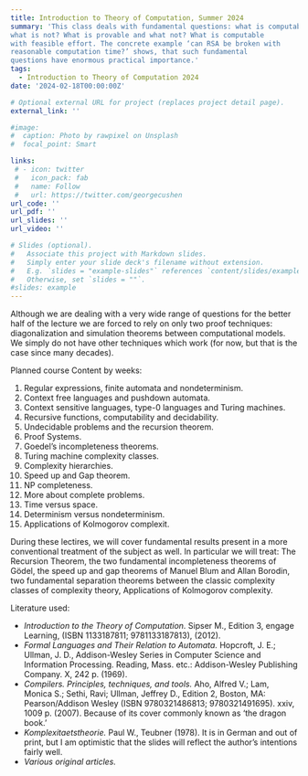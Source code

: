 ```yaml
---
title: Introduction to Theory of Computation, Summer 2024
summary: 'This class deals with fundamental questions: what is computable, 
what is not? What is provable and what not? What is computable 
with feasible effort. The concrete example ‘can RSA be broken with 
reasonable computation time?’ shows, that such fundamental 
questions have enormous practical importance.'
tags:
  - Introduction to Theory of Computation 2024
date: '2024-02-18T00:00:00Z'

# Optional external URL for project (replaces project detail page).
external_link: ''

#image:
#  caption: Photo by rawpixel on Unsplash
#  focal_point: Smart

links:
 # - icon: twitter
 #   icon_pack: fab
 #   name: Follow
 #   url: https://twitter.com/georgecushen
url_code: ''
url_pdf: ''
url_slides: ''
url_video: ''

# Slides (optional).
#   Associate this project with Markdown slides.
#   Simply enter your slide deck's filename without extension.
#   E.g. `slides = "example-slides"` references `content/slides/example-slides.md`.
#   Otherwise, set `slides = ""`.
#slides: example
---
```

Although we are dealing with a very wide range of questions for the 
better half of the lecture we are forced to rely on only two proof 
techniques: diagonalization and simulation theorems between 
computational models. We simply do not have other techniques 
which work (for now, but that is the case since many decades).

Planned course Content by weeks:

1) Regular expressions, finite automata and 
nondeterminism.
2) Context free languages and pushdown automata.
3) Context sensitive languages, type-0 
languages and Turing machines.
4) Recursive functions, computability and 
decidability.
5) Undecidable problems and the recursion 
theorem.
6) Proof Systems.
7) Goedel’s incompleteness theorems.
8) Turing machine complexity classes.
9) Complexity hierarchies.
10) Speed up and Gap theorem.
11) NP completeness.
12) More about complete problems.
13) Time versus space.
14) Determinism versus nondeterminism.
15) Applications of Kolmogorov complexit.

During these lectires, we will cover fundamental results present in a more conventional 
treatment of the subject as well. In particular we will treat: The Recursion Theorem,
the two fundamental incompleteness theorems of Gödel, the speed up and gap theorems of Manuel Blum
and Allan Borodin, two fundamental separation theorems between the classic 
complexity classes of complexity theory, Applications of Kolmogorov complexity.

Literature used:

<ul style="list-style-type:disc;">
<li> <i>Introduction to the Theory of Computation.</i> Sipser M.,
Edition	3, engage Learning, (ISBN 1133187811; 9781133187813), (2012).</li>
<li> <i>Formal Languages and Their Relation to Automata.</i> Hopcroft, J. E.; Ullman, J. D., Addison-Wesley Series in Computer Science and Information Processing. Reading, Mass. etc.: Addison-Wesley Publishing Company. X, 242 p. (1969). </li>
<li> <i>Compilers. Principles, techniques, and tools.</i> 
Aho, Alfred V.; Lam, Monica S.; Sethi, Ravi; Ullman, Jeffrey D., Edition 2, Boston, MA: Pearson/Addison Wesley (ISBN 9780321486813; 9780321491695). xxiv, 1009 p. (2007). 
Because of its cover commonly known as ‘the dragon book.’ 
<li><i>Komplexitaetstheorie.</i> Paul W., Teubner 
(1978). It is in German and out of print, but I am 
optimistic that the slides will reflect the author’s 
intentions fairly well.</li>
<li><i>Various original articles.</i></li>
</ul>
